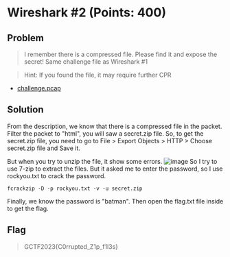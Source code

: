 # Wireshark #2 (Points: 400)
## Problem 
> I remember there is a compressed file. Please find it and expose the secret!
Same challenge file as Wireshark #1

> Hint: If you found the file, it may require further CPR

* [challenge.pcap](https://scoreboard.girls4ctf.online/files/820316b9dde67ff8ef6aaffd76e1450e/challenge.pcap?token=eyJ1c2VyX2lkIjoxNiwidGVhbV9pZCI6MjQsImZpbGVfaWQiOjQ4fQ.ZX1e3g.Zs-DW4xoawNrhx2hh_jq2yvT89g)

## Solution
From the description, we know that there is a compressed file in the packet. 
Filter the packet to "html", you will saw a secret.zip file.
So, to get the secret.zip file, you need to go to File > Export Objects > HTTP > Choose secret.zip file and Save it.

But when you try to unzip the file, it show some errors.
![image](https://github.com/kqrrrr/Girls-In-CTF-2023/assets/95967644/e114aaff-e2e5-4375-906c-539cf7639c99)
So I try to use 7-zip to extract the files. But it asked me to enter the password, so I use rockyou.txt to crack the password. 
```console
fcrackzip -D -p rockyou.txt -v -u secret.zip
```

Finally, we know the password is "batman". Then open the flag.txt file inside to get the flag.

## Flag
> GCTF2023{C0rrupted_Z1p_f1l3s}
